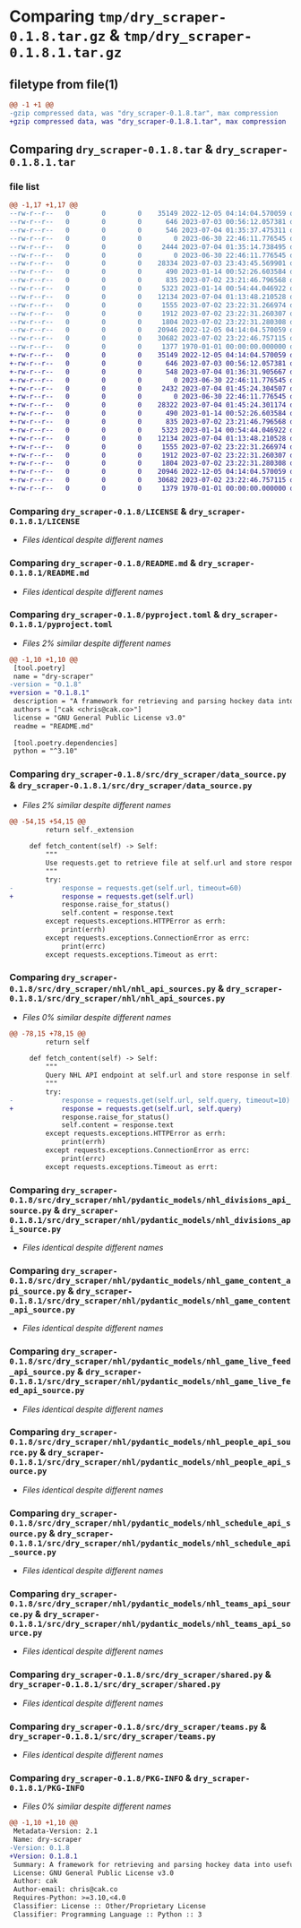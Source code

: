 # Comparing `tmp/dry_scraper-0.1.8.tar.gz` & `tmp/dry_scraper-0.1.8.1.tar.gz`

## filetype from file(1)

```diff
@@ -1 +1 @@
-gzip compressed data, was "dry_scraper-0.1.8.tar", max compression
+gzip compressed data, was "dry_scraper-0.1.8.1.tar", max compression
```

## Comparing `dry_scraper-0.1.8.tar` & `dry_scraper-0.1.8.1.tar`

### file list

```diff
@@ -1,17 +1,17 @@
--rw-r--r--   0        0        0    35149 2022-12-05 04:14:04.570059 dry_scraper-0.1.8/LICENSE
--rw-r--r--   0        0        0      646 2023-07-03 00:56:12.057381 dry_scraper-0.1.8/README.md
--rw-r--r--   0        0        0      546 2023-07-04 01:35:37.475311 dry_scraper-0.1.8/pyproject.toml
--rw-r--r--   0        0        0        0 2023-06-30 22:46:11.776545 dry_scraper-0.1.8/src/dry_scraper/__init__.py
--rw-r--r--   0        0        0     2444 2023-07-04 01:35:14.738495 dry_scraper-0.1.8/src/dry_scraper/data_source.py
--rw-r--r--   0        0        0        0 2023-06-30 22:46:11.776545 dry_scraper-0.1.8/src/dry_scraper/nhl/__init__.py
--rw-r--r--   0        0        0    28334 2023-07-03 23:43:45.569901 dry_scraper-0.1.8/src/dry_scraper/nhl/nhl_api_sources.py
--rw-r--r--   0        0        0      490 2023-01-14 00:52:26.603584 dry_scraper-0.1.8/src/dry_scraper/nhl/pydantic_models/nhl_conferences_api_source.py
--rw-r--r--   0        0        0      835 2023-07-02 23:21:46.796568 dry_scraper-0.1.8/src/dry_scraper/nhl/pydantic_models/nhl_divisions_api_source.py
--rw-r--r--   0        0        0     5323 2023-01-14 00:54:44.046922 dry_scraper-0.1.8/src/dry_scraper/nhl/pydantic_models/nhl_game_content_api_source.py
--rw-r--r--   0        0        0    12134 2023-07-04 01:13:48.210528 dry_scraper-0.1.8/src/dry_scraper/nhl/pydantic_models/nhl_game_live_feed_api_source.py
--rw-r--r--   0        0        0     1555 2023-07-02 23:22:31.266974 dry_scraper-0.1.8/src/dry_scraper/nhl/pydantic_models/nhl_people_api_source.py
--rw-r--r--   0        0        0     1912 2023-07-02 23:22:31.260307 dry_scraper-0.1.8/src/dry_scraper/nhl/pydantic_models/nhl_schedule_api_source.py
--rw-r--r--   0        0        0     1804 2023-07-02 23:22:31.280308 dry_scraper-0.1.8/src/dry_scraper/nhl/pydantic_models/nhl_teams_api_source.py
--rw-r--r--   0        0        0    20946 2022-12-05 04:14:04.570059 dry_scraper-0.1.8/src/dry_scraper/shared.py
--rw-r--r--   0        0        0    30682 2023-07-02 23:22:46.757115 dry_scraper-0.1.8/src/dry_scraper/teams.py
--rw-r--r--   0        0        0     1377 1970-01-01 00:00:00.000000 dry_scraper-0.1.8/PKG-INFO
+-rw-r--r--   0        0        0    35149 2022-12-05 04:14:04.570059 dry_scraper-0.1.8.1/LICENSE
+-rw-r--r--   0        0        0      646 2023-07-03 00:56:12.057381 dry_scraper-0.1.8.1/README.md
+-rw-r--r--   0        0        0      548 2023-07-04 01:36:31.905667 dry_scraper-0.1.8.1/pyproject.toml
+-rw-r--r--   0        0        0        0 2023-06-30 22:46:11.776545 dry_scraper-0.1.8.1/src/dry_scraper/__init__.py
+-rw-r--r--   0        0        0     2432 2023-07-04 01:45:24.304507 dry_scraper-0.1.8.1/src/dry_scraper/data_source.py
+-rw-r--r--   0        0        0        0 2023-06-30 22:46:11.776545 dry_scraper-0.1.8.1/src/dry_scraper/nhl/__init__.py
+-rw-r--r--   0        0        0    28322 2023-07-04 01:45:24.301174 dry_scraper-0.1.8.1/src/dry_scraper/nhl/nhl_api_sources.py
+-rw-r--r--   0        0        0      490 2023-01-14 00:52:26.603584 dry_scraper-0.1.8.1/src/dry_scraper/nhl/pydantic_models/nhl_conferences_api_source.py
+-rw-r--r--   0        0        0      835 2023-07-02 23:21:46.796568 dry_scraper-0.1.8.1/src/dry_scraper/nhl/pydantic_models/nhl_divisions_api_source.py
+-rw-r--r--   0        0        0     5323 2023-01-14 00:54:44.046922 dry_scraper-0.1.8.1/src/dry_scraper/nhl/pydantic_models/nhl_game_content_api_source.py
+-rw-r--r--   0        0        0    12134 2023-07-04 01:13:48.210528 dry_scraper-0.1.8.1/src/dry_scraper/nhl/pydantic_models/nhl_game_live_feed_api_source.py
+-rw-r--r--   0        0        0     1555 2023-07-02 23:22:31.266974 dry_scraper-0.1.8.1/src/dry_scraper/nhl/pydantic_models/nhl_people_api_source.py
+-rw-r--r--   0        0        0     1912 2023-07-02 23:22:31.260307 dry_scraper-0.1.8.1/src/dry_scraper/nhl/pydantic_models/nhl_schedule_api_source.py
+-rw-r--r--   0        0        0     1804 2023-07-02 23:22:31.280308 dry_scraper-0.1.8.1/src/dry_scraper/nhl/pydantic_models/nhl_teams_api_source.py
+-rw-r--r--   0        0        0    20946 2022-12-05 04:14:04.570059 dry_scraper-0.1.8.1/src/dry_scraper/shared.py
+-rw-r--r--   0        0        0    30682 2023-07-02 23:22:46.757115 dry_scraper-0.1.8.1/src/dry_scraper/teams.py
+-rw-r--r--   0        0        0     1379 1970-01-01 00:00:00.000000 dry_scraper-0.1.8.1/PKG-INFO
```

### Comparing `dry_scraper-0.1.8/LICENSE` & `dry_scraper-0.1.8.1/LICENSE`

 * *Files identical despite different names*

### Comparing `dry_scraper-0.1.8/README.md` & `dry_scraper-0.1.8.1/README.md`

 * *Files identical despite different names*

### Comparing `dry_scraper-0.1.8/pyproject.toml` & `dry_scraper-0.1.8.1/pyproject.toml`

 * *Files 2% similar despite different names*

```diff
@@ -1,10 +1,10 @@
 [tool.poetry]
 name = "dry-scraper"
-version = "0.1.8"
+version = "0.1.8.1"
 description = "A framework for retrieving and parsing hockey data into useful forms."
 authors = ["cak <chris@cak.co>"]
 license = "GNU General Public License v3.0"
 readme = "README.md"
 
 [tool.poetry.dependencies]
 python = "^3.10"
```

### Comparing `dry_scraper-0.1.8/src/dry_scraper/data_source.py` & `dry_scraper-0.1.8.1/src/dry_scraper/data_source.py`

 * *Files 2% similar despite different names*

```diff
@@ -54,15 +54,15 @@
         return self._extension
 
     def fetch_content(self) -> Self:
         """
         Use requests.get to retrieve file at self.url and store response in self.content
         """
         try:
-            response = requests.get(self.url, timeout=60)
+            response = requests.get(self.url)
             response.raise_for_status()
             self.content = response.text
         except requests.exceptions.HTTPError as errh:
             print(errh)
         except requests.exceptions.ConnectionError as errc:
             print(errc)
         except requests.exceptions.Timeout as errt:
```

### Comparing `dry_scraper-0.1.8/src/dry_scraper/nhl/nhl_api_sources.py` & `dry_scraper-0.1.8.1/src/dry_scraper/nhl/nhl_api_sources.py`

 * *Files 0% similar despite different names*

```diff
@@ -78,15 +78,15 @@
         return self
 
     def fetch_content(self) -> Self:
         """
         Query NHL API endpoint at self.url and store response in self.content
         """
         try:
-            response = requests.get(self.url, self.query, timeout=10)
+            response = requests.get(self.url, self.query)
             response.raise_for_status()
             self.content = response.text
         except requests.exceptions.HTTPError as errh:
             print(errh)
         except requests.exceptions.ConnectionError as errc:
             print(errc)
         except requests.exceptions.Timeout as errt:
```

### Comparing `dry_scraper-0.1.8/src/dry_scraper/nhl/pydantic_models/nhl_divisions_api_source.py` & `dry_scraper-0.1.8.1/src/dry_scraper/nhl/pydantic_models/nhl_divisions_api_source.py`

 * *Files identical despite different names*

### Comparing `dry_scraper-0.1.8/src/dry_scraper/nhl/pydantic_models/nhl_game_content_api_source.py` & `dry_scraper-0.1.8.1/src/dry_scraper/nhl/pydantic_models/nhl_game_content_api_source.py`

 * *Files identical despite different names*

### Comparing `dry_scraper-0.1.8/src/dry_scraper/nhl/pydantic_models/nhl_game_live_feed_api_source.py` & `dry_scraper-0.1.8.1/src/dry_scraper/nhl/pydantic_models/nhl_game_live_feed_api_source.py`

 * *Files identical despite different names*

### Comparing `dry_scraper-0.1.8/src/dry_scraper/nhl/pydantic_models/nhl_people_api_source.py` & `dry_scraper-0.1.8.1/src/dry_scraper/nhl/pydantic_models/nhl_people_api_source.py`

 * *Files identical despite different names*

### Comparing `dry_scraper-0.1.8/src/dry_scraper/nhl/pydantic_models/nhl_schedule_api_source.py` & `dry_scraper-0.1.8.1/src/dry_scraper/nhl/pydantic_models/nhl_schedule_api_source.py`

 * *Files identical despite different names*

### Comparing `dry_scraper-0.1.8/src/dry_scraper/nhl/pydantic_models/nhl_teams_api_source.py` & `dry_scraper-0.1.8.1/src/dry_scraper/nhl/pydantic_models/nhl_teams_api_source.py`

 * *Files identical despite different names*

### Comparing `dry_scraper-0.1.8/src/dry_scraper/shared.py` & `dry_scraper-0.1.8.1/src/dry_scraper/shared.py`

 * *Files identical despite different names*

### Comparing `dry_scraper-0.1.8/src/dry_scraper/teams.py` & `dry_scraper-0.1.8.1/src/dry_scraper/teams.py`

 * *Files identical despite different names*

### Comparing `dry_scraper-0.1.8/PKG-INFO` & `dry_scraper-0.1.8.1/PKG-INFO`

 * *Files 0% similar despite different names*

```diff
@@ -1,10 +1,10 @@
 Metadata-Version: 2.1
 Name: dry-scraper
-Version: 0.1.8
+Version: 0.1.8.1
 Summary: A framework for retrieving and parsing hockey data into useful forms.
 License: GNU General Public License v3.0
 Author: cak
 Author-email: chris@cak.co
 Requires-Python: >=3.10,<4.0
 Classifier: License :: Other/Proprietary License
 Classifier: Programming Language :: Python :: 3
```

